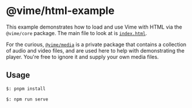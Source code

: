 # @vime/html-example

This example demonstrates how to load and use Vime with HTML via the `@vime/core` package. The
main file to look at is [`index.html`](./index.html).

For the curious, [`@vime/media`](../../packages/media) is a private package that contains a collection
of audio and video files, and are used here to help with demonstrating the player. You're free to
ignore it and supply your own media files.

## Usage

```bash
$: pnpm install

$: npm run serve
```
